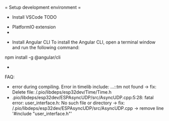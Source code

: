 = Setup development environment =

* Install VSCode
TODO
 - PlatformIO extension
 - 

* Install Angular CLI
To install the Angular CLI, open a terminal window and run the following command:

npm install -g @angular/cli

*




FAQ:
- error during compiling. Error in timelib include:  ...::tm not found
  -> fix: Delete file: <project-fir>/.pio/libdeps/esp32dev/Time/Time.h
- .pio/libdeps/esp32dev/ESPAsyncUDP/src/AsyncUDP.cpp:5:28: fatal error: user_interface.h: No such file or directory
  -> fix: <project-dir>/.pio/libdeps/esp32dev/ESPAsyncUDP/src/AsyncUDP.cpp -> remove line '#include "user_interface.h"'